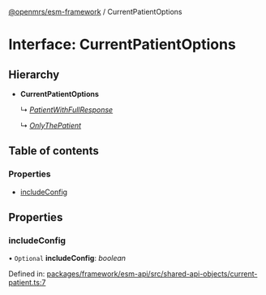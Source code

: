 [@openmrs/esm-framework](../API.md) / CurrentPatientOptions

# Interface: CurrentPatientOptions

## Hierarchy

- **CurrentPatientOptions**

  ↳ [*PatientWithFullResponse*](patientwithfullresponse.md)

  ↳ [*OnlyThePatient*](onlythepatient.md)

## Table of contents

### Properties

- [includeConfig](currentpatientoptions.md#includeconfig)

## Properties

### includeConfig

• `Optional` **includeConfig**: *boolean*

Defined in: [packages/framework/esm-api/src/shared-api-objects/current-patient.ts:7](https://github.com/openmrs/openmrs-esm-core/blob/master/packages/framework/esm-api/src/shared-api-objects/current-patient.ts#L7)
